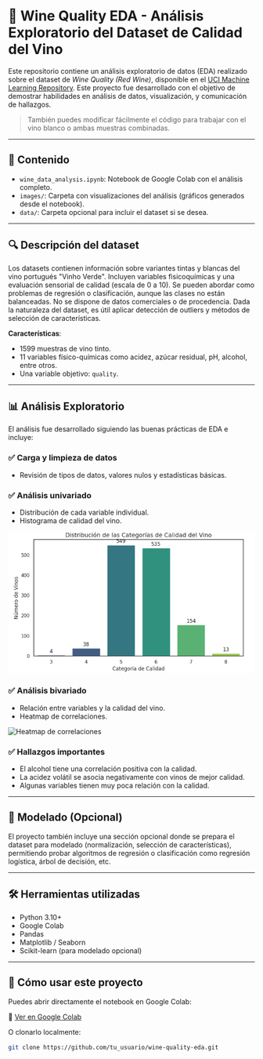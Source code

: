 # 🍷 Wine Quality EDA - Análisis Exploratorio del Dataset de Calidad del Vino

Este repositorio contiene un análisis exploratorio de datos (EDA) realizado sobre el dataset de *Wine Quality (Red Wine)*, disponible en el [UCI Machine Learning Repository](https://archive.ics.uci.edu/ml/datasets/Wine+Quality). Este proyecto fue desarrollado con el objetivo de demostrar habilidades en análisis de datos, visualización, y comunicación de hallazgos.

> También puedes modificar fácilmente el código para trabajar con el vino blanco o ambas muestras combinadas.

---

## 📁 Contenido

- `wine_data_analysis.ipynb`: Notebook de Google Colab con el análisis completo.
- `images/`: Carpeta con visualizaciones del análisis (gráficos generados desde el notebook).
- `data/`: Carpeta opcional para incluir el dataset si se desea.

---

## 🔍 Descripción del dataset

Los datasets contienen información sobre variantes tintas y blancas del vino portugués "Vinho Verde". Incluyen variables fisicoquímicas y una evaluación sensorial de calidad (escala de 0 a 10). Se pueden abordar como problemas de regresión o clasificación, aunque las clases no están balanceadas. No se dispone de datos comerciales o de procedencia. Dada la naturaleza del dataset, es útil aplicar detección de outliers y métodos de selección de características.

**Características**:
- 1599 muestras de vino tinto.
- 11 variables físico-químicas como acidez, azúcar residual, pH, alcohol, entre otros.
- Una variable objetivo: `quality`.

---

## 📊 Análisis Exploratorio

El análisis fue desarrollado siguiendo las buenas prácticas de EDA e incluye:

### ✅ Carga y limpieza de datos
- Revisión de tipos de datos, valores nulos y estadísticas básicas.

### ✅ Análisis univariado
- Distribución de cada variable individual.
- Histograma de calidad del vino.

![Histograma de calidad del vino](images/quality_distribution.png)

### ✅ Análisis bivariado
- Relación entre variables y la calidad del vino.
- Heatmap de correlaciones.

![Heatmap de correlaciones](images/heatmap_correlations.png)

### ✅ Hallazgos importantes
- El alcohol tiene una correlación positiva con la calidad.
- La acidez volátil se asocia negativamente con vinos de mejor calidad.
- Algunas variables tienen muy poca relación con la calidad.

---

## 🧪 Modelado (Opcional)

El proyecto también incluye una sección opcional donde se prepara el dataset para modelado (normalización, selección de características), permitiendo probar algoritmos de regresión o clasificación como regresión logística, árbol de decisión, etc.

---

## 🛠 Herramientas utilizadas

- Python 3.10+
- Google Colab
- Pandas
- Matplotlib / Seaborn
- Scikit-learn (para modelado opcional)

---

## 📁 Cómo usar este proyecto

Puedes abrir directamente el notebook en Google Colab:

📎 [Ver en Google Colab](https://colab.research.google.com/drive/1lhzlRoNkSfiBZdrXBTcqROA7cgX-qd-K)

O clonarlo localmente:

```bash
git clone https://github.com/tu_usuario/wine-quality-eda.git
